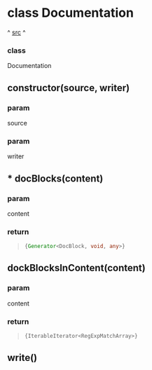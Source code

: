 
# class Documentation
^ [src](../src//Documentation.ts) ^



### class 
Documentation
## constructor(source, writer)



### param 
source

### param 
writer
## * docBlocks(content)



### param 
content

### return 
> ```ts
> {Generator<DocBlock, void, any>}
> ```


## dockBlocksInContent(content)



### param 
content

### return 
> ```ts
> {IterableIterator<RegExpMatchArray>}
> ```


## write()

